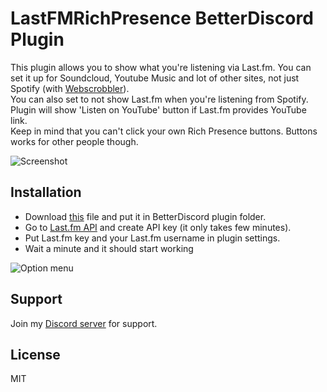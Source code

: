 # LastFMRichPresence BetterDiscord Plugin
This plugin allows you to show what you're listening via Last.fm. You can set it up for Soundcloud, Youtube Music and lot of other sites, not just Spotify (with [Webscrobbler](https://chrome.google.com/webstore/detail/web-scrobbler/hhinaapppaileiechjoiifaancjggfjm?hl=en)).  
You can also set to not show Last.fm when you're listening from Spotify. Plugin will show 'Listen on YouTube' button if Last.fm provides YouTube link.  
Keep in mind that you can't click your own Rich Presence buttons. Buttons works for other people though.   
  
![Screenshot](https://lune.dimden.dev/4a48c3c3af.png)  
  
## Installation
* Download [this](https://raw.githubusercontent.com/dimdenGD/LastFMRichPresence/main/LastFMRichPresence.plugin.js) file and put it in BetterDiscord plugin folder.  
* Go to [Last.fm API](https://www.last.fm/api) and create API key (it only takes few minutes).  
* Put Last.fm key and your Last.fm username in plugin settings.  
* Wait a minute and it should start working  
  
![Option menu](https://lune.dimden.dev/29fcedb94f.png)  
  
## Support
Join my [Discord server](https://discord.gg/TBAM6T7AYc) for support.  

## License
MIT
